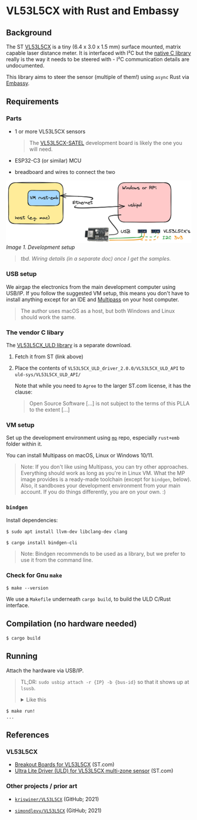 # VL53L5CX with Rust and Embassy

## Background

The ST [VL53L5CX](https://www.st.com/en/imaging-and-photonics-solutions/vl53l5cx.html) is a tiny (6.4 x 3.0 x 1.5 mm) surface mounted, matrix capable laser distance meter. It is interfaced with I²C but the [native C library](https://www.st.com/en/embedded-software/stsw-img023.html) really is the way it needs to be steered with - I²C communication details are undocumented.

This library aims to steer the sensor (multiple of them!) using `async` Rust via [Embassy](http://embassy.dev/).

## Requirements

### Parts

- 1 or more VL53L5CX sensors

	>The [VL53L5CX-SATEL](https://www.digikey.fi/fi/products/detail/stmicroelectronics/VL53L5CX-SATEL/14552430) development board is likely the one you will need.

- ESP32-C3 (or similar) MCU
- breadboard and wires to connect the two

![](.images/layout.png)
*Image 1. Development setup*
<!-- editor's note: Original is stored in `../.excalidraw/` 
-->

>*tbd. Wiring details (in a separate doc) once I get the samples.*

### USB setup

We airgap the electronics from the main development computer using USB/IP. If you follow the suggested VM setup, this means you don't have to install anything except for an IDE and [Multipass](https://multipass.run) on your host computer.

>The author uses macOS as a host, but both Windows and Linux should work the same.

### The vendor C libary

The [VL53L5CX_ULD library](https://www.st.com/en/embedded-software/stsw-img023.html) is a separate download.

1. Fetch it from ST (link above)
2. Place the contents of `VL53L5CX_ULD_driver_2.0.0/VL53L5CX_ULD_API` to `uld-sys/VL53L5CX_ULD_API/`

	Note that while you need to `Agree` to the larger ST.com license, it has the clause: 
	
	>Open Source Software [...] is not subject to the terms of this PLLA to the extent [...]

### VM setup

Set up the development environment using [`mp`](https://github.com/akauppi/mp) repo, especially `rust+emb` folder within it.

You can install Multipass on macOS, Linux or Windows 10/11.

>Note: If you don't like using Multipass, you can try other approaches. Everything should work as long as you're in Linux VM. What the MP image provides is a ready-made toolchain (except for `bindgen`, below). Also, it sandboxes your development environment from your main account. If you do things differently, you are on your own. :)

### `bindgen`

Install dependencies:

```
$ sudo apt install llvm-dev libclang-dev clang
```

```
$ cargo install bindgen-cli
```

>Note: Bindgen recommends to be used as a library, but we prefer to use it from the command line.

### Check for Gnu `make`

```
$ make --version
```

We use a `Makefile` underneath `cargo build`, to build the ULD C/Rust interface.


<!-- Developed on
macOS 14.5
Multipass 1.14.0-rc1
ESP32-C3-Devkit-C02 (revision xxx)
//coming VL53L5CX-SATEL (x2)
-->


## Compilation (no hardware needed)

```
$ cargo build
```



## Running

Attach the hardware via USB/IP.

>TL;DR: `sudo usbip attach -r {IP} -b {bus-id}` so that it shows up at `lsusb`.
><details><summary>Like this</summary>
>
>```
>$ lsusb
>[...]
>Bus 001 Device 004: ID 303a:1001 Espressif USB JTAG/serial debug unit
>[...]
>```
></details>

```
$ make run!
...
```


<!--
## Tests
etc..
-->



## References

### VL53L5CX

- [Breakout Boards for VL53L5CX](https://www.st.com/en/evaluation-tools/vl53l5cx-satel.html) (ST.com)
- [Ultra Lite Driver (ULD) for VL53L5CX multi-zone sensor](https://www.st.com/en/embedded-software/stsw-img023.html) (ST.com)

### Other projects / prior art

- [`kriswiner/VL53L5CX`](https://github.com/kriswiner/VL53L5CX) (GitHub; 2021)
- [`simondlevy/VL53L5CX`](https://github.com/simondlevy/VL53L5CX) (GitHub; 2021)

	<!-- tbd.!!! Once public, mention to those two, especially Simon - he's worked on ESP32, at some point.
-->
